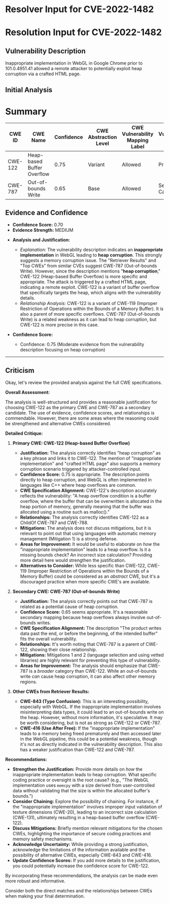 # Resolver Input for CVE-2022-1482

# Resolution Input for CVE-2022-1482

## Vulnerability Description
Inappropriate implementation in WebGL in Google Chrome prior to 101.0.4951.41 allowed a remote attacker to potentially exploit heap corruption via a crafted HTML page.

## Initial Analysis
# Summary
| CWE ID | CWE Name | Confidence | CWE Abstraction Level | CWE Vulnerability Mapping Label | CWE-Vulnerability Mapping Notes |
|---|---|---|---|---|---|
| CWE-122 | Heap-based Buffer Overflow | 0.75 | Variant | Allowed | Primary CWE |
| CWE-787 | Out-of-bounds Write | 0.65 | Base | Allowed | Secondary Candidate |

## Evidence and Confidence

*   **Confidence Score:** 0.70
*   **Evidence Strength:** MEDIUM

- **Analysis and Justification:**
  - *Explanation:* The vulnerability description indicates an **inappropriate implementation** in WebGL leading to **heap corruption**. This strongly suggests a memory corruption issue. The "Retriever Results" and "Top CWEs" from similar CVEs suggest CWE-787 (Out-of-bounds Write). However, since the description mentions "**heap corruption**," CWE-122 (Heap-based Buffer Overflow) is more specific and appropriate. The attack is triggered by a crafted HTML page, indicating a remote exploit. CWE-122 is a variant of buffer overflow that specifically targets the heap, which aligns with the vulnerability details.
  - *Relationship Analysis:* CWE-122 is a variant of CWE-119 (Improper Restriction of Operations within the Bounds of a Memory Buffer). It is also a parent of more specific overflows. CWE-787 (Out-of-bounds Write) is a related weakness as it can lead to heap corruption, but CWE-122 is more precise in this case.

- **Confidence Score:**
  - Confidence: 0.75 (Moderate evidence from the vulnerability description focusing on heap corruption)

---

## Criticism
Okay, let's review the provided analysis against the full CWE specifications.

**Overall Assessment:**

The analysis is well-structured and provides a reasonable justification for choosing CWE-122 as the primary CWE and CWE-787 as a secondary candidate. The use of evidence, confidence scores, and relationships is commendable. However, there are some areas where the reasoning could be strengthened and alternative CWEs considered.

**Detailed Critique:**

1.  **Primary CWE: CWE-122 (Heap-based Buffer Overflow)**

    *   **Justification:** The analysis correctly identifies "heap corruption" as a key phrase and links it to CWE-122. The mention of "inappropriate implementation" and "crafted HTML page" also supports a memory corruption scenario triggered by attacker-controlled input.
    *   **Confidence Score:** 0.75 is appropriate. The description points directly to heap corruption, and WebGL is often implemented in languages like C++ where heap overflows are common.
    *   **CWE Specification Alignment:**  CWE-122's description accurately reflects the vulnerability: "A heap overflow condition is a buffer overflow, where the buffer that can be overwritten is allocated in the heap portion of memory, generally meaning that the buffer was allocated using a routine such as malloc()."
    *   **Relationships:** The analysis correctly identifies CWE-122 as a ChildOf CWE-787 and CWE-788.
    *   **Mitigations:**  The analysis does not discuss mitigations, but it is relevant to point out that using languages with automatic memory management (Mitigation 1) is a strong defense.
    *   **Areas for Improvement:** It would be useful to elaborate on *how* the "inappropriate implementation" leads to a heap overflow. Is it a missing bounds check? An incorrect size calculation? Providing more detail here would strengthen the justification.
    *   **Alternatives to Consider:** While less specific than CWE-122, CWE-119 (Improper Restriction of Operations within the Bounds of a Memory Buffer) could be considered as an *abstract* CWE, but it's a discouraged practice when more specific CWE's are available.

2.  **Secondary CWE: CWE-787 (Out-of-bounds Write)**

    *   **Justification:** The analysis correctly points out that CWE-787 is related as a potential cause of heap corruption.
    *   **Confidence Score:** 0.65 seems appropriate. It's a reasonable secondary mapping because heap overflows always involve out-of-bounds writes.
    *   **CWE Specification Alignment:** The description "The product writes data past the end, or before the beginning, of the intended buffer" fits the overall vulnerability.
    *   **Relationships:** It's worth noting that CWE-787 is a parent of CWE-122, showing their close relationship.
    *   **Mitigations:**  Mitigations 1 and 2 (language selection and using vetted libraries) are highly relevant for preventing this type of vulnerability.
    *   **Areas for Improvement:** The analysis should emphasize that CWE-787 is a *broader* category than CWE-122. While an out-of-bounds write *can* cause heap corruption, it can also affect other memory regions.

3.  **Other CWEs from Retriever Results:**

    *   **CWE-843 (Type Confusion):** This is an interesting possibility, especially with WebGL. If the inappropriate implementation involves misinterpreting data types, it could lead to an out-of-bounds write on the heap. However, without more information, it's speculative. It may be worth considering, but is not as strong as CWE-122 or CWE-787.
    *   **CWE-416 (Use After Free):** If the "inappropriate implementation" leads to a memory being freed prematurely and then accessed later in the WebGL pipeline, this could be a potential weakness, though it's not as directly indicated in the vulnerability description. This also has a weaker justification than CWE-122 and CWE-787.

**Recommendations:**

*   **Strengthen the Justification:** Provide more details on *how* the inappropriate implementation leads to heap corruption.  What specific coding practice or oversight is the root cause?  (e.g., "The WebGL implementation uses `memcpy` with a size derived from user-controlled data without validating that the size is within the allocated buffer's bounds.")
*   **Consider Chaining:**  Explore the possibility of chaining. For instance, if the "inappropriate implementation" involves improper input validation of texture dimensions (CWE-20), leading to an incorrect size calculation (CWE-131), ultimately resulting in a heap-based buffer overflow (CWE-122).
*   **Discuss Mitigations:** Briefly mention relevant mitigations for the chosen CWEs, highlighting the importance of secure coding practices and memory safety mechanisms.
*   **Acknowledge Uncertainty:** While providing a strong justification, acknowledge the limitations of the information available and the possibility of alternative CWEs, especially CWE-843 and CWE-416.
*   **Update Confidence Scores:** If you add more details to the justification, you could potentially increase the confidence score for CWE-122.

By incorporating these recommendations, the analysis can be made even more robust and informative.

Consider both the direct matches and the relationships between CWEs
when making your final determination.
        